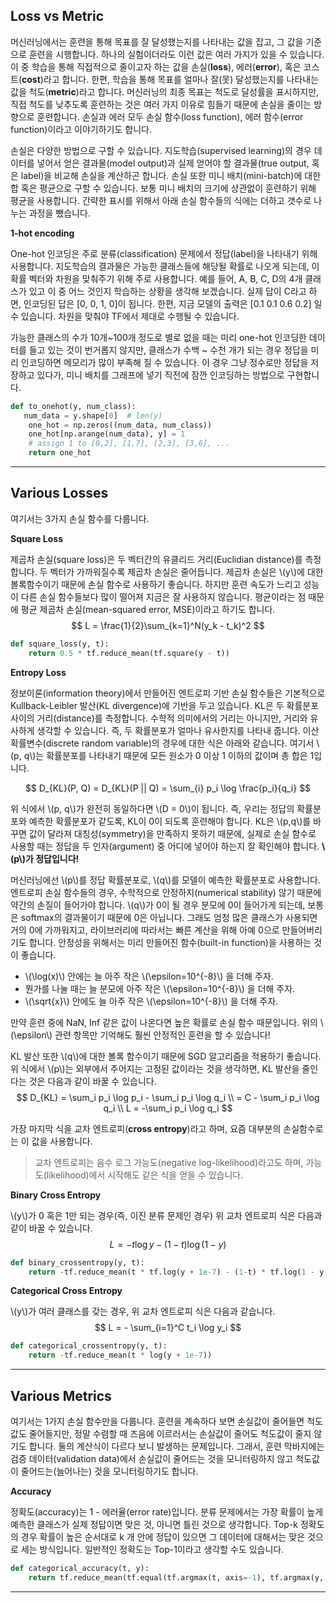 ## Loss vs Metric

머신러닝에서는 훈련을 통해 목표를 잘 달성했는지를 나타내는 값을 잡고, 그 값을 기준으로 훈련을 시행합니다. 하나의 실험이더라도 이런 값은 여러 가지가 있을 수 있습니다. 이 중 학습을 통해 직접적으로 줄이고자 하는 값을 손실(**loss**), 에러(**error**), 혹은 코스트(**cost**)라고 합니다. 한편, 학습을 통해 목표를 얼마나 잘(못) 달성했는지를 나타내는 값을 척도(**metric**)라고 합니다. 머신러닝의 최종 목표는 척도로 달성률을 표시하지만, 직접 척도를 낮추도록 훈련하는 것은 여러 가지 이유로 힘들기 때문에 손실을 줄이는 방향으로 훈련합니다. 손실과 에러 모두 손실 함수(loss function), 에러 함수(error function)이라고 이야기하기도 합니다.

손실은 다양한 방법으로 구할 수 있습니다. 지도학습(supervised learning)의 경우 데이터를 넣어서 얻은 결과물(model output)과 실제 얻어야 할 결과물(true output, 혹은 label)을 비교해 손실을 계산하곤 합니다. 손실 또한 미니 배치(mini-batch)에 대한 합 혹은 평균으로 구할 수 있습니다. 보통 미니 배치의 크기에 상관없이 훈련하기 위해 평균을 사용합니다. 간략한 표시를 위해서 아래 손실 함수들의 식에는 더하고 갯수로 나누는 과정을 뺐습니다. 

**1-hot encoding**

One-hot 인코딩은 주로 분류(classification) 문제에서 정답(label)을 나타내기 위해 사용합니다. 지도학습의 결과물은 가능한 클래스들에 해당될 확률로 나오게 되는데, 이 확률 벡터와 차원을 맞춰주기 위해 주로 사용합니다. 예를 들어, A, B, C, D의 4개 클래스가 있고 이 중 어느 것인지 학습하는 상황을 생각해 보겠습니다. 실제 답이 C라고 하면, 인코딩된 답은 [0, 0, 1, 0]이 됩니다. 한편, 지금 모델의 출력은 [0.1 0.1 0.6 0.2] 일 수 있습니다. 차원을 맞춰야 TF에서 제대로 수행될 수 있습니다.

가능한 클래스의 수가 10개~100개 정도로 별로 없을 때는 미리 one-hot 인코딩한 데이터를 들고 있는 것이 번거롭지 않지만, 클래스가 수백 ~ 수천 개가 되는 경우 정답을 미리 인코딩하면 메모리가 많이 부족해 질 수 있습니다. 이 경우 그냥 정수로만 정답을 저장하고 있다가, 미니 배치를 그래프에 넣기 직전에 잠깐 인코딩하는 방법으로 구현합니다.
```python
def to_onehot(y, num_class):
   num_data = y.shape[0]  # len(y)
	one_hot = np.zeros((num_data, num_class))
	one_hot[np.arange(num_data), y] = 1
	# assign 1 to [0,2], [1,7], [2,3], [3,6], ...
	return one_hot
```

---

## Various Losses

여기서는 3가지 손실 함수를 다룹니다.

**Square Loss**

제곱차 손실(square loss)은 두 벡터간의 유클리드 거리(Euclidian distance)를 측정합니다. 두 벡터가 가까워질수록 제곱차 손실은 줄어듭니다. 제곱차 손실은 \\(y\\)에 대한 볼록함수이기 때문에 손실 함수로 사용하기 좋습니다. 하지만 훈련 속도가 느리고 성능이 다른 손실 함수들보다 많이 떨어져 지금은 잘 사용하지 않습니다. 평균이라는 점 때문에 평균 제곱차 손실(mean-squared error, MSE)이라고 하기도 합니다.
$$
L = \frac{1}{2}\sum_{k=1}^N(y_k - t_k)^2
$$

```python
def square_loss(y, t):
    return 0.5 * tf.reduce_mean(tf.square(y - t))
```

**Entropy Loss**

정보이론(information theory)에서 만들어진 엔트로피 기반 손실 함수들은 기본적으로 Kullback-Leibler 발산(KL divergence)에 기반을 두고 있습니다. KL은 두 확률분포 사이의 거리(distance)를 측정합니다. 수학적 의미에서의 거리는 아니지만, 거리와 유사하게 생각할 수 있습니다. 즉, 두 확률분포가 얼마나 유사한지를 나타내 줍니다. 이산확률변수(discrete random variable)의 경우에 대한 식은 아래와 같습니다. 여기서 \\(p, q\\)는 확률분포를 나타내기 때문에 모든 원소가 0 이상 1 이하의 값이며 총 합은 1입니다. 

$$
D_{KL}(P, Q) = D_{KL}(P || Q) = \sum_{i} p_i \log \frac{p_i}{q_i}
$$

위 식에서 \\(p, q\\)가 완전히 동일하다면 \\(D = 0\\)이 됩니다. 즉, 우리는 정답의 확률분포와 예측한 확률분포가 같도록, KL이 0이 되도록 훈련해야 합니다. KL은 \\(p,q\\)를 바꾸면 값이 달라져 대칭성(symmetry)을 만족하지 못하기 때문에, 실제로 손실 함수로 사용할 때는 정답을 두 인자(argument) 중 어디에 넣어야 하는지 잘 확인해야 합니다. **\\(p\\)가 정답입니다!**

머신러닝에선 \\(p\\)를 정답 확률분포로, \\(q\\)를 모델이 예측한 확률분포로 사용합니다. 엔트로피 손실 함수들의 경우, 수학적으로 안정하지(numerical stability) 않기 때문에 약간의 손질이 들어가야 합니다. \\(q\\)가 0이 될 경우 분모에 0이 들어가게 되는데, 보통은  softmax의 결과물이기 때문에 0은 아닙니다. 그래도 엄청 많은 클래스가 사용되면 거의 0에 가까워지고, 라이브러리에 따라서는 빠른 계산을 위해 아예 0으로 만들어버리기도 합니다. 안정성을 위해서는 미리 만들어진 함수(built-in function)을 사용하는 것이 좋습니다.

* \\(\log(x)\\) 안에는 늘 아주 작은 \\(\epsilon=10^{-8}\\) 을 더해 주자.
* 뭔가를 나눌 때는 늘 분모에 아주 작은 \\(\epsilon=10^{-8}\\) 을 더해 주자.
* \\(\sqrt{x}\\) 안에도 늘 아주 작은 \\(\epsilon=10^{-8}\\) 을 더해 주자.

만약 훈련 중에 NaN, Inf 같은 값이 나온다면 높은 확률로 손실 함수 때문입니다. 위의 \\(\epsilon\\) 관련 항목만 기억해도 훨씬 안정적인 훈련을 할 수 있습니다!

KL 발산  또한 \\(q\\)에 대한 볼록 함수이기 때문에 SGD 알고리즘을 적용하기 좋습니다. 위 식에서 \\(p\\)는 외부에서 주어지는 고정된 값이라는 것을 생각하면, KL 발산을 줄인다는 것은 다음과 같이 바꿀 수 있습니다.
$$
D_{KL} =  \sum_i p_i \log p_i - \sum_i p_i \log q_i \\
= C - \sum_i p_i \log q_i \\
L = -\sum_i p_i \log q_i
$$

가장 마지막 식을 교차 엔트로피(**cross entropy**)라고 하며, 요즘 대부분의 손실함수로는 이 값을 사용합니다.

> 교차 엔트로피는 음수 로그 가능도(negative log-likelihood)라고도 하며, 가능도(likelihood)에서 시작해도 같은 식을 얻을 수 있습니다.

**Binary Cross Entropy**

\\(y\\)가 0 혹은 1만 되는 경우(즉, 이진 분류 문제인 경우) 위 교차 엔트로피 식은 다음과 같이 바꿀 수 있습니다.
$$
L = - t \log y - (1-t) \log (1- y)
$$

```python
def binary_crossentropy(y, t):
    return -tf.reduce_mean(t * tf.log(y + 1e-7) - (1-t) * tf.log(1 - y + 1e-7))
```

**Categorical Cross Entropy**

\\(y\\)가 여러 클래스를 갖는 경우, 위 교차 엔트로피 식은 다음과 같습니다.
$$
L = - \sum_{i=1}^C t_i \log y_i
$$

```python
def categorical_crossentropy(y, t):
    return -tf.reduce_mean(t * log(y + 1e-7))
```
---

## Various Metrics

여기서는 1가지 손실 함수만을 다룹니다. 훈련을 계속하다 보면 손실값이 줄어들면 척도값도 줄어들지만, 정말 수렴할 때 즈음에 이르러서는 손실값이 줄어도 척도값이 줄지 않기도 합니다. 둘의 계산식이 다르다 보니 발생하는 문제입니다. 그래서, 훈련 막바지에는 검증 데이터(validation data)에서 손실값이 줄어드는 것을 모니터링하지 않고 척도값이 줄어드는(늘어나는) 것을 모니터링하기도 합니다.

**Accuracy**

정확도(accuracy)는 1 - 에러율(error rate)입니다. 분류 문제에서는 가장 확률이 높게 예측한 클래스가 실제 정답이면 맞은 것, 아니면 틀린 것으로 생각합니다. Top-k 정확도의 경우 확률이 높은 순서대로 k 개 안에 정답이 있으면 그 데이터에 대해서는 맞은 것으로 세는 방식입니다. 일반적인 정확도는 Top-1이라고 생각할 수도 있습니다.
```python
def categorical_accuracy(t, y):
    return tf.reduce_mean(tf.equal(tf.argmax(t, axis=-1), tf.argmax(y, axis=-1)))
```

---
